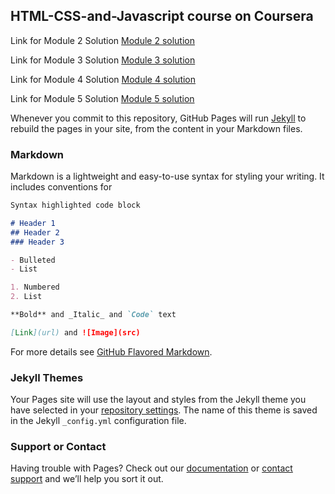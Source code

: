 ## HTML-CSS-and-Javascript course on Coursera

Link for Module 2 Solution [Module 2 solution](https://lorenzobianco-coder.github.io/HTML-CSS-and-Javascript/module2-solution) 

Link for Module 3 Solution [Module 3 solution](https://lorenzobianco-coder.github.io/HTML-CSS-and-Javascript/module3-solution) 

Link for Module 4 Solution [Module 4 solution](https://lorenzobianco-coder.github.io/HTML-CSS-and-Javascript/module4-solution) 

Link for Module 5 Solution [Module 5 solution](https://lorenzobianco-coder.github.io/HTML-CSS-and-Javascript/module5-solution) 

Whenever you commit to this repository, GitHub Pages will run [Jekyll](https://jekyllrb.com/) to rebuild the pages in your site, from the content in your Markdown files.

### Markdown

Markdown is a lightweight and easy-to-use syntax for styling your writing. It includes conventions for

```markdown
Syntax highlighted code block

# Header 1
## Header 2
### Header 3

- Bulleted
- List

1. Numbered
2. List

**Bold** and _Italic_ and `Code` text

[Link](url) and ![Image](src)
```

For more details see [GitHub Flavored Markdown](https://guides.github.com/features/mastering-markdown/).

### Jekyll Themes

Your Pages site will use the layout and styles from the Jekyll theme you have selected in your [repository settings](https://github.com/LorenzoBianco-coder/coursera-test/settings/pages). The name of this theme is saved in the Jekyll `_config.yml` configuration file.

### Support or Contact

Having trouble with Pages? Check out our [documentation](https://docs.github.com/categories/github-pages-basics/) or [contact support](https://support.github.com/contact) and we’ll help you sort it out.

